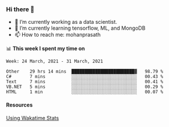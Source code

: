 ### Hi there 👋

- 🔭 I’m currently working as a data scientist.
- 🌱 I’m currently learning tensorflow, ML, and MongoDB
- 📫 How to reach me: mohanprasath

📊 **This week I spent my time on**
<!--START_SECTION:waka-->
```text
Week: 24 March, 2021 - 31 March, 2021

Other    29 hrs 14 mins  ████████████████████████▓   98.79 % 
C#       7 mins          ░░░░░░░░░░░░░░░░░░░░░░░░░   00.43 % 
Text     7 mins          ░░░░░░░░░░░░░░░░░░░░░░░░░   00.41 % 
VB.NET   5 mins          ░░░░░░░░░░░░░░░░░░░░░░░░░   00.29 % 
HTML     1 min           ░░░░░░░░░░░░░░░░░░░░░░░░░   00.07 % 
```
<!--END_SECTION:waka-->

#### Resources
[Using Wakatime Stats](https://github.com/marketplace/actions/waka-readme)
